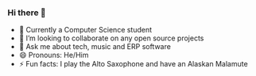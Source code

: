 ### Hi there 👋

- 🌱 Currently a Computer Science student
- 👯 I’m looking to collaborate on any open source projects
- 💬 Ask me about tech, music and ERP software
- 😄 Pronouns: He/Him
- ⚡ Fun facts: I play the Alto Saxophone and have an Alaskan Malamute

